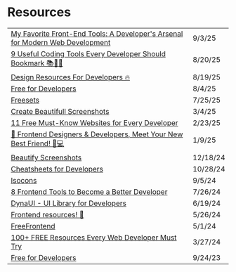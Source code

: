 # Resources



|                                                                                                                                                                                                      |          |
| ---------------------------------------------------------------------------------------------------------------------------------------------------------------------------------------------------- | -------- |
| [My Favorite Front-End Tools: A Developer's Arsenal for Modern Web Development](https://blog.curbanii.net/my-favorite-front-end-tools-a-developers-arsenal-for-modern-web-development/?ref=dailydev) | 9/3/25   |
| [9 Useful Coding Tools Every Developer Should Bookmark 📚🧑‍💻](https://dev.to/madza/9-useful-coding-tools-every-developer-should-bookmark-6d6?ref=dailydev)                                         | 8/20/25  |
| [Design Resources For Developers 🔥](https://app.daily.dev/posts/design-resources-for-developers--wztyzmipq)                                                                                         | 8/19/25  |
| [Free for Developers](https://free-for.dev/?ref=dailydev#/?id=web-hosting)                                                                                                                           | 8/4/25   |
| [Freesets](https://freesets.dev/tools)                                                                                                                                                               | 7/25/25  |
| [Create Beautifull Screenshots](https://postspark.app/?ref=dailydev)                                                                                                                                 | 3/4/25   |
| [11 Free Must-Know Websites for Every Developer](https://dev.to/kafeel_ahmad/11-free-must-know-websites-for-every-developer-22g6?ref=dailydev)                                                       | 2/23/25  |
| [🚀 Frontend Designers & Developers, Meet Your New Best Friend! 🎨💻](https://app.daily.dev/posts/frontend-designers-developers-meet-your-new-best-friend--xow8hebq4)                                | 1/9/25   |
| [Beautify Screenshots](https://app.daily.dev/posts/6ccrvpyqq)                                                                                                                                        | 12/18/24 |
| [Cheatsheets for Developers](https://medium.com/@vrkunduri/cheatsheets-for-developers-1bf378aafcb0)                                                                                                  | 10/28/24 |
| [Isocons](https://app.daily.dev/posts/isocons-hcihdoyw8)                                                                                                                                             | 9/5/24   |
| [8 Frontend Tools to Become a Better Developer](https://app.daily.dev/posts/8-frontend-tools-to-become-a-better-developer-4s0egm7lw)                                                                 | 7/26/24  |
| [DynaUI - UI Library for Developers](https://app.daily.dev/posts/jwJAEYi2k?utm_source=notification\&utm_medium=email\&utm_campaign=digest)                                                           | 6/19/24  |
| [Frontend resources! 🚀](https://dev.to/miguelrodriguezp99/frontend-resources-1dl4)                                                                                                                  | 5/26/24  |
| [FreeFrontend](https://freefrontend.com/)                                                                                                                                                            | 5/1/24   |
| [100+ FREE Resources Every Web Developer Must Try](https://blog.stackademic.com/100-free-resources-every-web-developer-must-try-2fa9fa499ef5)                                                        | 3/27/24  |
| [Free for Developers](https://free-for.dev/#/)                                                                                                                                                       | 9/24/23  |
